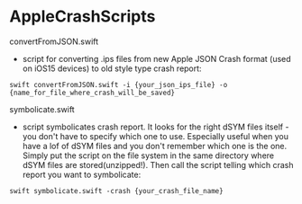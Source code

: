 # AppleCrashScripts

convertFromJSON.swift
- script for converting .ips files from new Apple JSON Crash format (used on iOS15 devices) to old style type crash report:

`swift convertFromJSON.swift -i {your_json_ips_file} -o {name_for_file_where_crash_will_be_saved}`

symbolicate.swift
- script symbolicates crash report. It looks for the right dSYM files itself - you don't have to specify which one to use. Especially useful when you have a lof of dSYM files and you don't remember which one is the one. Simply put the script on the file system in the same directory where dSYM files are stored(unzipped!). Then call the script telling which crash report you want to symbolicate:

`swift symbolicate.swift -crash {your_crash_file_name}`
